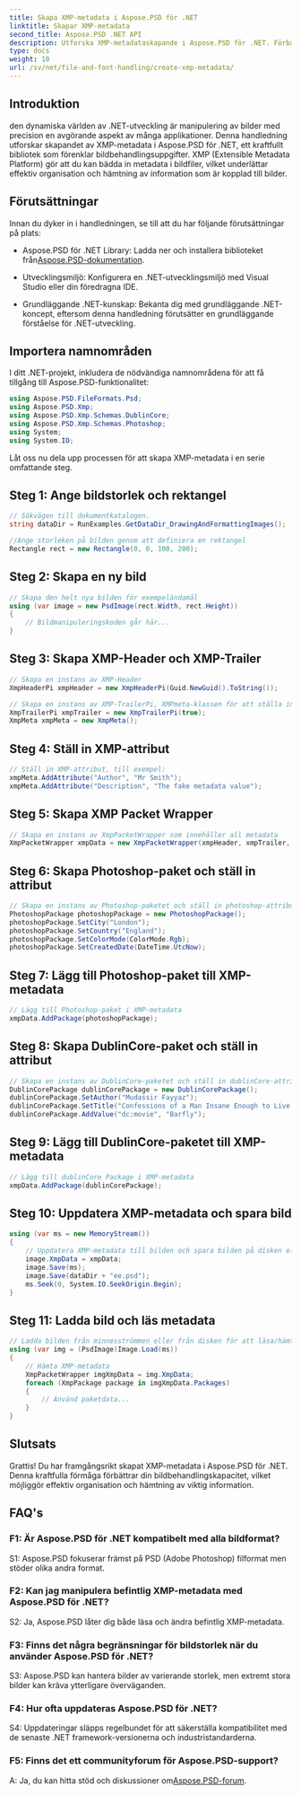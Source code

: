 ```yaml
---
title: Skapa XMP-metadata i Aspose.PSD för .NET
linktitle: Skapar XMP-metadata
second_title: Aspose.PSD .NET API
description: Utforska XMP-metadataskapande i Aspose.PSD för .NET. Förbättra bildorganisationen med sömlös manipulation.
type: docs
weight: 10
url: /sv/net/file-and-font-handling/create-xmp-metadata/
---
```

## Introduktion

den dynamiska världen av .NET-utveckling är manipulering av bilder med precision en avgörande aspekt av många applikationer. Denna handledning utforskar skapandet av XMP-metadata i Aspose.PSD för .NET, ett kraftfullt bibliotek som förenklar bildbehandlingsuppgifter. XMP (Extensible Metadata Platform) gör att du kan bädda in metadata i bildfiler, vilket underlättar effektiv organisation och hämtning av information som är kopplad till bilder.

## Förutsättningar

Innan du dyker in i handledningen, se till att du har följande förutsättningar på plats:

-  Aspose.PSD för .NET Library: Ladda ner och installera biblioteket från[Aspose.PSD-dokumentation](https://reference.aspose.com/psd/net/).

- Utvecklingsmiljö: Konfigurera en .NET-utvecklingsmiljö med Visual Studio eller din föredragna IDE.

- Grundläggande .NET-kunskap: Bekanta dig med grundläggande .NET-koncept, eftersom denna handledning förutsätter en grundläggande förståelse för .NET-utveckling.

## Importera namnområden

I ditt .NET-projekt, inkludera de nödvändiga namnområdena för att få tillgång till Aspose.PSD-funktionalitet:

```csharp
using Aspose.PSD.FileFormats.Psd;
using Aspose.PSD.Xmp;
using Aspose.PSD.Xmp.Schemas.DublinCore;
using Aspose.PSD.Xmp.Schemas.Photoshop;
using System;
using System.IO;
```

Låt oss nu dela upp processen för att skapa XMP-metadata i en serie omfattande steg.

## Steg 1: Ange bildstorlek och rektangel

```csharp
// Sökvägen till dokumentkatalogen.
string dataDir = RunExamples.GetDataDir_DrawingAndFormattingImages();

//Ange storleken på bilden genom att definiera en rektangel
Rectangle rect = new Rectangle(0, 0, 100, 200);
```

## Steg 2: Skapa en ny bild

```csharp
// Skapa den helt nya bilden för exempeländamål
using (var image = new PsdImage(rect.Width, rect.Height))
{
    // Bildmanipuleringskoden går här...
}
```

## Steg 3: Skapa XMP-Header och XMP-Trailer

```csharp
// Skapa en instans av XMP-Header
XmpHeaderPi xmpHeader = new XmpHeaderPi(Guid.NewGuid().ToString());

// Skapa en instans av XMP-TrailerPi, XMPmeta-klassen för att ställa in olika attribut
XmpTrailerPi xmpTrailer = new XmpTrailerPi(true);
XmpMeta xmpMeta = new XmpMeta();
```

## Steg 4: Ställ in XMP-attribut

```csharp
// Ställ in XMP-attribut, till exempel:
xmpMeta.AddAttribute("Author", "Mr Smith");
xmpMeta.AddAttribute("Description", "The fake metadata value");
```

## Steg 5: Skapa XMP Packet Wrapper

```csharp
// Skapa en instans av XmpPacketWrapper som innehåller all metadata
XmpPacketWrapper xmpData = new XmpPacketWrapper(xmpHeader, xmpTrailer, xmpMeta);
```

## Steg 6: Skapa Photoshop-paket och ställ in attribut

```csharp
// Skapa en instans av Photoshop-paketet och ställ in photoshop-attribut
PhotoshopPackage photoshopPackage = new PhotoshopPackage();
photoshopPackage.SetCity("London");
photoshopPackage.SetCountry("England");
photoshopPackage.SetColorMode(ColorMode.Rgb);
photoshopPackage.SetCreatedDate(DateTime.UtcNow);
```

## Steg 7: Lägg till Photoshop-paket till XMP-metadata

```csharp
// Lägg till Photoshop-paket i XMP-metadata
xmpData.AddPackage(photoshopPackage);
```

## Steg 8: Skapa DublinCore-paket och ställ in attribut

```csharp
// Skapa en instans av DublinCore-paketet och ställ in dublinCore-attribut
DublinCorePackage dublinCorePackage = new DublinCorePackage();
dublinCorePackage.SetAuthor("Mudassir Fayyaz");
dublinCorePackage.SetTitle("Confessions of a Man Insane Enough to Live With the Beasts");
dublinCorePackage.AddValue("dc:movie", "Barfly");
```

## Steg 9: Lägg till DublinCore-paketet till XMP-metadata

```csharp
// Lägg till dublinCore Package i XMP-metadata
xmpData.AddPackage(dublinCorePackage);
```

## Steg 10: Uppdatera XMP-metadata och spara bild

```csharp
using (var ms = new MemoryStream())
{
    // Uppdatera XMP-metadata till bilden och spara bilden på disken eller i en minnesström
    image.XmpData = xmpData;
    image.Save(ms);
    image.Save(dataDir + "ee.psd");
    ms.Seek(0, System.IO.SeekOrigin.Begin);
}
```

## Steg 11: Ladda bild och läs metadata

```csharp
// Ladda bilden från minnesströmmen eller från disken för att läsa/hämta metadata
using (var img = (PsdImage)Image.Load(ms))
{
    // Hämta XMP-metadata
    XmpPacketWrapper imgXmpData = img.XmpData;
    foreach (XmpPackage package in imgXmpData.Packages)
    {
        // Använd paketdata...
    }
}
```

## Slutsats

Grattis! Du har framgångsrikt skapat XMP-metadata i Aspose.PSD för .NET. Denna kraftfulla förmåga förbättrar din bildbehandlingskapacitet, vilket möjliggör effektiv organisation och hämtning av viktig information.

## FAQ's

### F1: Är Aspose.PSD för .NET kompatibelt med alla bildformat?

S1: Aspose.PSD fokuserar främst på PSD (Adobe Photoshop) filformat men stöder olika andra format.

### F2: Kan jag manipulera befintlig XMP-metadata med Aspose.PSD för .NET?

S2: Ja, Aspose.PSD låter dig både läsa och ändra befintlig XMP-metadata.

### F3: Finns det några begränsningar för bildstorlek när du använder Aspose.PSD för .NET?

S3: Aspose.PSD kan hantera bilder av varierande storlek, men extremt stora bilder kan kräva ytterligare överväganden.

### F4: Hur ofta uppdateras Aspose.PSD för .NET?

S4: Uppdateringar släpps regelbundet för att säkerställa kompatibilitet med de senaste .NET framework-versionerna och industristandarderna.

### F5: Finns det ett communityforum för Aspose.PSD-support?

 A: Ja, du kan hitta stöd och diskussioner om[Aspose.PSD-forum](https://forum.aspose.com/c/psd/34).